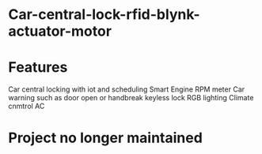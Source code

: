 # Car-central-lock-rfid-blynk-actuator-motor

# Features

Car central locking with iot and scheduling
Smart Engine RPM meter
Car warning such as door open or handbreak
keyless lock
RGB lighting
Climate cnmtrol AC

# Project no longer maintained






